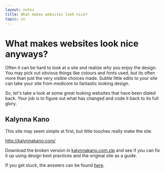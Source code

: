 ```yaml
---
layout: notes
title: What makes websites look nice?
topic: ux
---
```


# What makes websites look nice anyways? 

Often it can be hard to look at a site and realize _why_ you enjoy the design. You may pick out obvious things like colours and fonts used, but its often more than just the very visible choices made. Subtle little edits to your site can take your site from medicore to fantastic looking design. 

So, let's take a look at some great looking websites that have been dialed back. Your job is to figure out what has changed and code it back to its full glory. 

## Kalynna Kano

This site may seem simple at first, but little touches really make the site.

<http://kalynnakano.com/>


Download the broken version in [kalynnakano.com.zip](exercises/kalynnakano.com.zip) and see if you can fix it up using design best practices and the original site as a guide.  

If you get stuck, the answers can be found [here](exercises/kalynnakano.com-answer.zip).